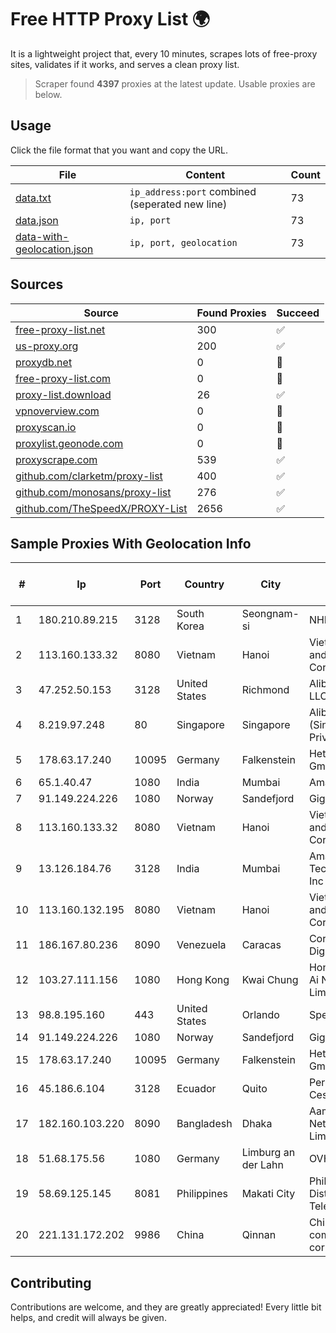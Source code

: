 
# Free HTTP Proxy List 🌍

It is a lightweight project that, every 10 minutes, scrapes lots of free-proxy sites, validates if it works, and serves a clean proxy list.


> Scraper found **4397** proxies at the latest update. Usable proxies are below.

## Usage

Click the file format that you want and copy the URL.


|File|Content|Count|
|----|-------|-----|
|[data.txt](https://raw.githubusercontent.com/themiralay/Proxy-List-World/master/data.txt)|`ip_address:port` combined (seperated new line)|73|
|[data.json](https://raw.githubusercontent.com/themiralay/Proxy-List-World/master/data.json)|`ip, port`|73|
|[data-with-geolocation.json](https://raw.githubusercontent.com/themiralay/Proxy-List-World/master/data-with-geolocation.json)|`ip, port, geolocation`|73|

## Sources

|Source|Found Proxies|Succeed|
|------|-------------|-------|
|[free-proxy-list.net](https://free-proxy-list.net)|300|✅|
|[us-proxy.org](https://www.us-proxy.org)|200|✅|
|[proxydb.net](http://proxydb.net)|0|🚫|
|[free-proxy-list.com](https://free-proxy-list.com/?page=&port=&type%5B%5D=http&type%5B%5D=https&up_time=0&search=Search)|0|🚫|
|[proxy-list.download](https://www.proxy-list.download/HTTP)|26|✅|
|[vpnoverview.com](https://vpnoverview.com/privacy/anonymous-browsing/free-proxy-servers)|0|🚫|
|[proxyscan.io](https://www.proxyscan.io)|0|🚫|
|[proxylist.geonode.com](https://proxylist.geonode.com/api/proxy-list?limit=300&page=1&sort_by=lastChecked&sort_type=desc&protocols=http,https)|0|🚫|
|[proxyscrape.com](https://api.proxyscrape.com/v2/?request=displayproxies&protocol=http&timeout=10000&country=all&ssl=all&anonymity=all)|539|✅|
|[github.com/clarketm/proxy-list](https://raw.githubusercontent.com/clarketm/proxy-list/master/proxy-list-raw.txt)|400|✅|
|[github.com/monosans/proxy-list](https://raw.githubusercontent.com/monosans/proxy-list/main/proxies/http.txt)|276|✅|
|[github.com/TheSpeedX/PROXY-List](https://raw.githubusercontent.com/TheSpeedX/PROXY-List/master/http.txt)|2656|✅|


## Sample Proxies With Geolocation Info

|#|Ip|Port|Country|City|Internet Service Provider|
|-|--|----|-------|----|-------------------------|
|1|180.210.89.215|3128|South Korea|Seongnam-si|NHNCLOUD|
|2|113.160.133.32|8080|Vietnam|Hanoi|VietNam Post and Telecom Corporation|
|3|47.252.50.153|3128|United States|Richmond|Alibaba Cloud LLC|
|4|8.219.97.248|80|Singapore|Singapore|Alibaba Cloud (Singapore) Private Limited|
|5|178.63.17.240|10095|Germany|Falkenstein|Hetzner Online GmbH|
|6|65.1.40.47|1080|India|Mumbai|Amazon.com|
|7|91.149.224.226|1080|Norway|Sandefjord|Gigahost|
|8|113.160.133.32|8080|Vietnam|Hanoi|VietNam Post and Telecom Corporation|
|9|13.126.184.76|3128|India|Mumbai|Amazon Technologies Inc|
|10|113.160.132.195|8080|Vietnam|Hanoi|VietNam Post and Telecom Corporation|
|11|186.167.80.236|8090|Venezuela|Caracas|Corporacion Digitel C.A|
|12|103.27.111.156|1080|Hong Kong|Kwai Chung|Hong Kong San Ai Net Int'l Limited|
|13|98.8.195.160|443|United States|Orlando|Spectrum|
|14|91.149.224.226|1080|Norway|Sandefjord|Gigahost|
|15|178.63.17.240|10095|Germany|Falkenstein|Hetzner Online GmbH|
|16|45.186.6.104|3128|Ecuador|Quito|Perez Tito Julio Cesar|
|17|182.160.103.220|8090|Bangladesh|Dhaka|Aamra Networks Limited|
|18|51.68.175.56|1080|Germany|Limburg an der Lahn|OVH SAS|
|19|58.69.125.145|8081|Philippines|Makati City|Philippine Long Distance Telephone Co.|
|20|221.131.172.202|9986|China|Qinnan|China Mobile communications corporation|



## Contributing

Contributions are welcome, and they are greatly appreciated! Every
little bit helps, and credit will always be given.

